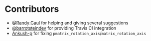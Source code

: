 # Contributors

- [@Randy Gaul](https://github.com/RandyGaul) for helping and giving several suggestions
- [@barrotsteindev](https://github.com/barrotsteindev) for providing Travis CI integration
- [Ankush-p](https://github.com/Ankush-p) for fixing `pmatrix_rotation_axis`/`matrix_rotation_axis`
